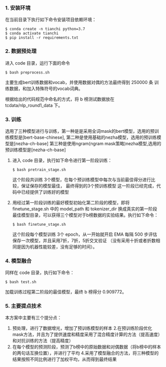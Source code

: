 ### 1. 安装环境
在当前目录下执行如下命令安装项目依赖环境：
```shell
$ conda create -n tianchi python=3.7
$ conda activate tianchi
$ pip install -r requirements.txt
```
### 2. 数据预处理
进入 code 目录，运行下面的命令
```shell
$ bash preprocess.sh
```
主要生成bert训练数据和vocab，并使用数据对偶的方法最终得到 250000 条 训练数据，和加入特殊符号的vocab词典。  

根据给出的代码规范中命名的方式，将 b 榜测试数据放在 tcdata/nlp_round1_data 下。

### 3. 训练
选用了三种模型进行与训练，第一种是是采用全词mask的bert模型，选用的预训练模型是[bert-base-chinese],
第二种是使用基础的nezha模型，选用的预训练模型是[nezha-ch-base]
第三种是使用ngram(ngram mask策略)nezha模型,选用的预训练模型是[nezha-ch-base]

1. 进入 code 目录，执行如下命令进行第一阶段训练：
    ```shell
    $ bash pretrain_stage.sh
    ```
    这个阶段共训练 3个模型，在每个预训练模型中每次与当前最佳得分进行比较，保证保存的模型最佳，
    最终得到的3个预训练模型
    这一阶段已经完成，代码中已经提供了训练好的模型
    
2. 用经过第一阶段训练的最好模型初始化第二阶段的模型，即将 finetune_stage.sh 中的 
model_path 和 tokenizer_dir 换成真实的第一阶段最佳模型目录，可以获得三个模型对于b榜数据的实验结果。执行如下命令：
    ```shell
    $ bash finetune_stage.sh
    ```
   这个阶段每个模型训练 3个 epoch，从一开始就开启 EMA 每隔 500 步评估保存一次模型，并且采用7折，7折，5折交叉验证
   （没有采用十折或者折数相同是因为机器性能较差，没有足够的时间）。
   
### 4. 模型融合
同样在 code 目录，执行如下命令：
```shell
$ bash test.sh
```
加载训练过程第二阶段的最佳模型，最终 b 榜得分 0.909772。  

### 5. 主要提点技术
本方案中主要有三个提分点：
1. 预处理，进行了数据增光，增加了预训练模型的样本
2.在预训练阶段优化mask方法，并且为了提供速度和精度采用了混合精度计算的方法（提高速度）和对抗训练的方法（提高精度）
3. 在每个模型的预测阶段，预测了b榜中的原始数据和对偶数据（将b榜中的样本的两句话互换位置），并进行了平均
4.采用了模型融合的方法，将三种模型的结果按照不同比例进行了加权平均，从而得到最终结果